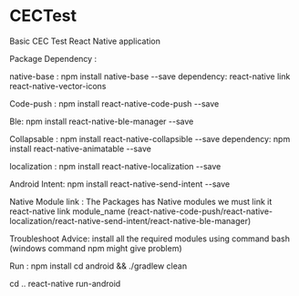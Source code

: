# CECTest
Basic CEC Test React Native application


Package Dependency :

native-base : npm install  native-base --save 
  dependency: react-native link react-native-vector-icons
 
Code-push : npm install react-native-code-push --save

Ble: npm install react-native-ble-manager --save

Collapsable : npm install react-native-collapsible --save 
  dependency: npm install react-native-animatable --save 
  
  
localization : npm install react-native-localization --save

Android Intent: npm install react-native-send-intent --save



Native Module link : The Packages has Native modules we must link it 
react-native link module_name (react-native-code-push/react-native-localization/react-native-send-intent/react-native-ble-manager)


Troubleshoot Advice:
install all the required modules using command bash (windows command npm might give problem)


Run :
npm install
cd android && ./gradlew clean

cd ..
react-native run-android


